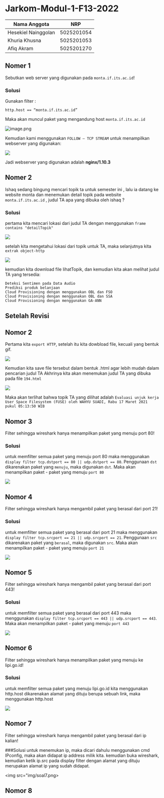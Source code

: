 # Jarkom-Modul-1-F13-2022
Nama Anggota | NRP
------------------- | --------------
Hesekiel Nainggolan | 5025201054
Khuria Khusna | 5025201053
Afiq Akram | 5025201270

## Nomer 1
Sebutkan web server yang digunakan pada `monta.if.its.ac.id`! 

### Solusi
Gunakan filter :

```
http.host == “monta.if.its.ac.id”
```

Maka akan muncul paket yang mengandung host `monta.if.its.ac.id`

![image.png](img/soal1a.png)

Kemudian kami menggunakan `FOLLOW – TCP STREAM` untuk menampilkan webserver yang digunakan:

<img src="img/soal1b.png">


Jadi webserver yang digunakan adalah **nginx/1.10.3** 


## Nomer 2
Ishaq sedang bingung mencari topik ta untuk semester ini , lalu ia datang ke website monta dan menemukan detail topik pada website `monta.if.its.ac.id` , judul TA apa yang dibuka oleh ishaq ?

### Solusi
pertama kita mencari lokasi dari judul TA dengan menggunakan `frame contains "detailTopik"` 

<img src="img/soal2a.png">

setelah kita mengetahui lokasi dari topik untuk TA, maka selanjutnya kita `extrak object-http`

<img src="img/soal2b.png">

kemudian kita download file lihatTopik, dan kemudian kita akan melihat judul TA yang tersedia:
```
Deteksi Sentimen pada Data Audio
Prediksi produk belanjaan
Cloud Provisioning dengan menggunakan OBL dan FSO
Cloud Provisioning dengan menggunakan OBL dan SSA
Cloud Provisioning dengan menggunakan GA-ANN
```

## Setelah Revisi

## Nomor 2
Pertama kita `export HTTP`, setelah itu kita dowbload file, kecuali yang bentuk gif. 

<img src="img/soal2b.png">

Kemudian kita save file tersebut dalam bentuk .html agar lebih mudah dalam pencarian judul TA
Akhrinya kita akan menemukan judul TA yang dibuka pada file `194.html`

<img src="img/k.PNG">

Maka akan terlihat bahwa topik TA yang dilihat adalah `Evaluasi unjuk kerja User Space Filesystem (FUSE)
oleh WAHYU SUADI, Rabu 17 Maret 2021 pukul 05:13:50 WIB`

## Nomor 3

Filter sehingga wireshark hanya menampilkan paket yang menuju port 80! 

### Solusi
untuk memfilter semua paket yang menuju port 80 maka menggunakan `display filter tcp.dstport == 80 || udp.dstport == 80`. Penggunaan `dst` dikarenakan paket yang `menuju`, maka digunakan `dst`.
Maka akan menampilkan paket - paket yang menuju `port 80`

<img src="img/soal3a.png">

## Nomor 4

Filter sehingga wireshark hanya mengambil paket yang berasal dari port 21!

### Solusi
untuk memfilter semua paket yang berasal dari port 21 maka menggunakan `display filter tcp.srcport == 21 || udp.srcport == 21`. Penggunaan `src` dikarenakan paket yang `berasal`, maka digunakan `src`.
Maka akan menampilkan paket - paket yang menuju `port 21`

<img src="img/soal4a.png">

## Nomor 5

Filter sehingga wireshark hanya mengambil paket yang berasal dari port 443!

### Solusi
untuk memfilter semua paket yang berasal dari port 443 maka menggunakan `display filter tcp.srcport == 443 || udp.srcport == 443`. 
Maka akan menampilkan paket - paket yang menuju `port 443`

<img src="img/soal5.PNG">

## Nomor 6
Filter sehingga wireshark hanya menampilkan paket yang menuju ke lipi.go.id!

### Solusi
untuk memfilter semua paket yang menuju lipi.go.id kita menggunakan http.host dikarenakan alamat yang dituju berupa sebuah link, maka menggunakan http.host

<img src="img/soal6.png">

## Nomor 7
Filter sehingga wireshark hanya mengambil paket yang berasal dari ip kalian!

###Solusi
untuk menemukan ip, maka dicari dahulu menggunakan cmd IPconfig, maka akan didapat ip address milik kita. kemudian buka wireshark, kemudian ketik ip.src pada display filter  dengan alamat yang dituju merupakan alamat ip yang sudah didapat.

<img src="img/soal7.png>

## Nomor 8


